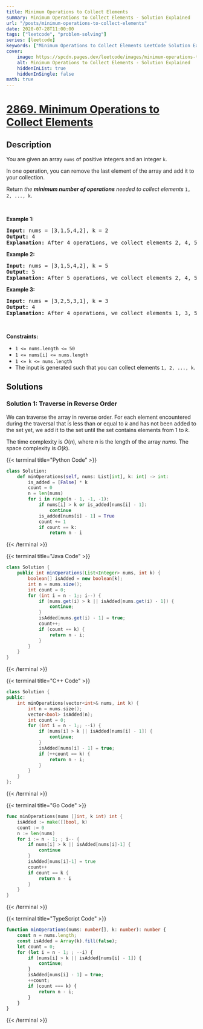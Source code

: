 ```yaml
---
title: Minimum Operations to Collect Elements
summary: Minimum Operations to Collect Elements - Solution Explained
url: "/posts/minimum-operations-to-collect-elements"
date: 2020-07-28T11:00:00
tags: ["leetcode", "problem-solving"]
series: [leetcode]
keywords: ["Minimum Operations to Collect Elements LeetCode Solution Explained in all languages", "2869", "leetcode question 2869", "Minimum Operations to Collect Elements", "LeetCode", "leetcode solution in Python3 C++ Java Go PHP Ruby Swift TypeScript Rust C# JavaScript C", "GeeksforGeeks", "InterviewBit", "Coding Ninjas", "HackerRank", "HackerEarth", "CodeChef", "TopCoder", "AlgoExpert", "freeCodeCamp", "Codeforces", "GitHub", "AtCoder", "Samir Paul"]
cover:
    image: https://spcdn.pages.dev/leetcode/images/minimum-operations-to-collect-elements.webp
    alt: Minimum Operations to Collect Elements - Solution Explained
    hiddenInList: true
    hiddenInSingle: false
math: true
---
```



# [2869. Minimum Operations to Collect Elements](https://leetcode.com/problems/minimum-operations-to-collect-elements/)


## Description

<p>You are given an array <code>nums</code> of positive integers and an integer <code>k</code>.</p>

<p>In one operation, you can remove the last element of the array and add it to your collection.</p>

<p>Return <em>the <strong>minimum number of operations</strong> needed to collect elements</em> <code>1, 2, ..., k</code>.</p>

<p>&nbsp;</p>
<p><strong class="example">Example 1:</strong></p>

<pre>
<strong>Input:</strong> nums = [3,1,5,4,2], k = 2
<strong>Output:</strong> 4
<strong>Explanation:</strong> After 4 operations, we collect elements 2, 4, 5, and 1, in this order. Our collection contains elements 1 and 2. Hence, the answer is 4.
</pre>

<p><strong class="example">Example 2:</strong></p>

<pre>
<strong>Input:</strong> nums = [3,1,5,4,2], k = 5
<strong>Output:</strong> 5
<strong>Explanation:</strong> After 5 operations, we collect elements 2, 4, 5, 1, and 3, in this order. Our collection contains elements 1 through 5. Hence, the answer is 5.
</pre>

<p><strong class="example">Example 3:</strong></p>

<pre>
<strong>Input:</strong> nums = [3,2,5,3,1], k = 3
<strong>Output:</strong> 4
<strong>Explanation:</strong> After 4 operations, we collect elements 1, 3, 5, and 2, in this order. Our collection contains elements 1 through 3. Hence, the answer is 4.
</pre>

<p>&nbsp;</p>
<p><strong>Constraints:</strong></p>

<ul>
	<li><code>1 &lt;= nums.length &lt;= 50</code></li>
	<li><code>1 &lt;= nums[i] &lt;= nums.length</code></li>
	<li><code>1 &lt;= k &lt;= nums.length</code></li>
	<li>The input is generated such that you can collect elements <code>1, 2, ..., k</code>.</li>
</ul>

## Solutions

### Solution 1: Traverse in Reverse Order

We can traverse the array in reverse order. For each element encountered during the traversal that is less than or equal to $k$ and has not been added to the set yet, we add it to the set until the set contains elements from $1$ to $k$.

The time complexity is $O(n)$, where $n$ is the length of the array $nums$. The space complexity is $O(k)$.

<!-- tabs:start -->

{{< terminal title="Python Code" >}}
```python
class Solution:
    def minOperations(self, nums: List[int], k: int) -> int:
        is_added = [False] * k
        count = 0
        n = len(nums)
        for i in range(n - 1, -1, -1):
            if nums[i] > k or is_added[nums[i] - 1]:
                continue
            is_added[nums[i] - 1] = True
            count += 1
            if count == k:
                return n - i
```
{{< /terminal >}}

{{< terminal title="Java Code" >}}
```java
class Solution {
    public int minOperations(List<Integer> nums, int k) {
        boolean[] isAdded = new boolean[k];
        int n = nums.size();
        int count = 0;
        for (int i = n - 1;; i--) {
            if (nums.get(i) > k || isAdded[nums.get(i) - 1]) {
                continue;
            }
            isAdded[nums.get(i) - 1] = true;
            count++;
            if (count == k) {
                return n - i;
            }
        }
    }
}
```
{{< /terminal >}}

{{< terminal title="C++ Code" >}}
```cpp
class Solution {
public:
    int minOperations(vector<int>& nums, int k) {
        int n = nums.size();
        vector<bool> isAdded(n);
        int count = 0;
        for (int i = n - 1;; --i) {
            if (nums[i] > k || isAdded[nums[i] - 1]) {
                continue;
            }
            isAdded[nums[i] - 1] = true;
            if (++count == k) {
                return n - i;
            }
        }
    }
};
```
{{< /terminal >}}

{{< terminal title="Go Code" >}}
```go
func minOperations(nums []int, k int) int {
	isAdded := make([]bool, k)
	count := 0
	n := len(nums)
	for i := n - 1; ; i-- {
		if nums[i] > k || isAdded[nums[i]-1] {
			continue
		}
		isAdded[nums[i]-1] = true
		count++
		if count == k {
			return n - i
		}
	}
}
```
{{< /terminal >}}

{{< terminal title="TypeScript Code" >}}
```ts
function minOperations(nums: number[], k: number): number {
    const n = nums.length;
    const isAdded = Array(k).fill(false);
    let count = 0;
    for (let i = n - 1; ; --i) {
        if (nums[i] > k || isAdded[nums[i] - 1]) {
            continue;
        }
        isAdded[nums[i] - 1] = true;
        ++count;
        if (count === k) {
            return n - i;
        }
    }
}
```
{{< /terminal >}}

<!-- tabs:end -->

<!-- end -->
